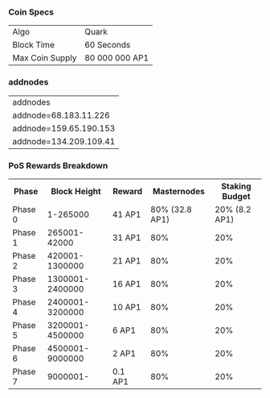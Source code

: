
### Coin Specs
<table>
<tr><td>Algo</td><td>Quark</td></tr>
<tr><td>Block Time</td><td>60 Seconds</td></tr>
<tr><td>Max Coin Supply </td><td>80 000 000 AP1</td></tr>
</table>

### addnodes

<table>
<tr><td>addnodes</td></tr>
<tr><td>addnode=68.183.11.226</td></tr>
<tr><td>addnode=159.65.190.153</td></tr>
<tr><td>addnode=134.209.109.41</td></tr>
</table>

### PoS Rewards Breakdown

<table>
<th>Phase</th><th>Block Height</th><th>Reward</th><th>Masternodes</th><th>Staking Budget</th>
<tr><td>Phase 0</td><td>1-265000</td><td>41 AP1</td><td>80% (32.8 AP1)</td><td>20% (8.2 AP1)</td></tr>
<tr><td>Phase 1</td><td>265001-42000</td><td>31 AP1</td><td>80% </td><td>20% </td></tr>
<tr><td>Phase 2</td><td>420001-1300000</td><td>21 AP1</td><td>80% </td><td>20% </td></tr>
<tr><td>Phase 3</td><td>1300001-2400000</td><td>16 AP1</td><td>80% </td><td>20%</td></tr>
<tr><td>Phase 4</td><td>2400001-3200000</td><td>10 AP1</td><td>80% </td><td>20%</td></tr>
<tr><td>Phase 5</td><td>3200001-4500000</td><td>6 AP1</td><td>80% </td><td>20%</td></tr>
<tr><td>Phase 6</td><td>4500001-9000000</td><td>2 AP1</td><td>80% </td><td>20%</td></tr>
<tr><td>Phase 7</td><td>9000001- </td><td>0.1 AP1</td><td>80% </td><td>20%</td></tr>
</table>




